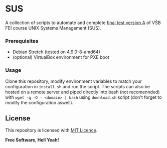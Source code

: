 # SUS

A collection of scripts to automate and complete [final test version A](http://seidl.cs.vsb.cz/wiki/index.php/SUS#Fin.C3.A1ln.C3.AD_test_.2819.4.2018.29) of VŠB FEI course UNIX Systems Management (SUS).

### Prerequisites
  - Debian Stretch (tested on 4.9.0-8-amd64)
  - (optional) VirtualBox environment for PXE boot

### Usage
Clone this repository, modify environment variables to match your configuration in ```install.sh``` and run the script. The scripts can also be hosted on a remote server and piped directly into bash (not recomennded) with ```wget -q -O - <domain> | bash``` using ```download.sh``` script (don't forget to modify the configuration aswell). 

License
----
This repository is licensed with [MIT Licence](https://opensource.org/licenses/MIT).


**Free Software, Hell Yeah!**
